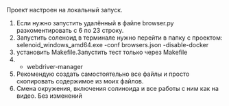 Проект настроен на локальный запуск. 
1) Если нужно запустить удалённый в файле browser.py разкоментировать с 6 по 23 строку. 
2) Запустить соленоид в терминале нужно перейти в папку с проектом: selenoid_windows_amd64.exe -conf browsers.json -disable-docker
3) установить Makefile.Запустить тест только через Makefile
4) - webdriver-manager
5) Рекомендую создать самостоятельно все файлы и просто скопировать содержимое из моих файлов.
6) Смена окружения, включения солиноида и все работы с ним как на видео. Без изменений
